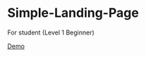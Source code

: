 # Simple-Landing-Page
For student (Level 1 Beginner)

[Demo](https://oleg-kolosov.github.io/Simple-Landing-Page/)
